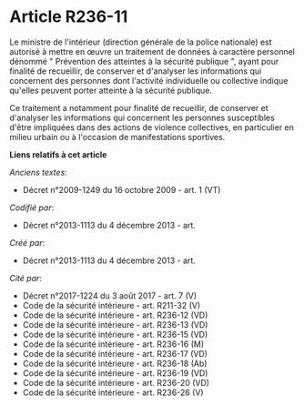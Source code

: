 # Article R236-11

Le ministre de l'intérieur (direction générale de la police nationale) est autorisé à mettre en œuvre un traitement de
données à caractère personnel dénommé " Prévention des atteintes à la sécurité publique ", ayant pour finalité de recueillir,
de conserver et d'analyser les informations qui concernent des personnes dont l'activité individuelle ou collective indique
qu'elles peuvent porter atteinte à la sécurité publique. 

Ce traitement a notamment pour finalité de recueillir, de conserver et d'analyser les informations qui concernent les
personnes susceptibles d'être impliquées dans des actions de violence collectives, en particulier en milieu urbain ou à
l'occasion de manifestations sportives.

**Liens relatifs à cet article**

_Anciens textes_:

  - Décret n°2009-1249 du 16 octobre 2009 - art. 1 (VT)

_Codifié par_:

  - Décret n°2013-1113 du 4 décembre 2013 - art.

_Créé par_:

  - Décret n°2013-1113 du 4 décembre 2013 - art.

_Cité par_:

  - Décret n°2017-1224 du 3 août 2017 - art. 7 (V)
  - Code de la sécurité intérieure - art. R211-32 (V)
  - Code de la sécurité intérieure - art. R236-12 (VD)
  - Code de la sécurité intérieure - art. R236-13 (VD)
  - Code de la sécurité intérieure - art. R236-15 (VD)
  - Code de la sécurité intérieure - art. R236-16 (M)
  - Code de la sécurité intérieure - art. R236-17 (VD)
  - Code de la sécurité intérieure - art. R236-18 (Ab)
  - Code de la sécurité intérieure - art. R236-19 (VD)
  - Code de la sécurité intérieure - art. R236-20 (VD)
  - Code de la sécurité intérieure - art. R236-26 (V)
